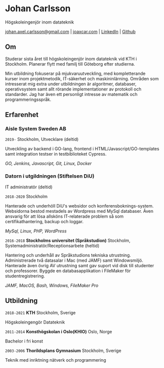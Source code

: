 # Johan Carlsson
Högskoleingenjör inom datateknik

<div id="webaddress">
<a href="johan.axel.carlsson@gmail.com">johan.axel.carlsson@gmail.com</a>
| <a href="https://joaxcar.com">joaxcar.com</a>
| <a href="https://se.linkedin.com/in/johan-axel-carlsson">LinkedIn</a>
| <a href="https://github.com/joaxcar">Github</a>
</div>


## Om

Studerar sista året till högskoleingenjör inom datateknik vid KTH i Stockholm. Planerar flytt med familj till Göteborg efter studierna.

Min utbildning fokuserar på mjukvaruutveckling, med kompletterande kurser inom projektmetodik, IT-säkerhet och maskininlärning. Områden som intresserat mig extra under utbildningen är algoritmer, databaser, operativsystem samt allt rörande implementationer av protokoll och standarder. Jag har även ett personligt intresse av matematik och programmeringsspråk.

## Erfarenhet

### Aisle System Sweden AB 
`2019-` 
Stockholm, Utvecklare (deltid)
	
Utveckling av backend i GO-lang, frontend i HTML/Javascript/GO-templates samt integration testser in testbiblioteket Cypress.

_GO, Jenkins, Javascript, Git, Linux, Docker_

### Datorn i utgildningen (Stiftelsen DiU)

IT administratör (deltid)

`2018-2020` Stockholm

Hanterade och underhöll DiU's websidor och konferensboknings-system. Websidorna bestod mestadels av Wordpress med MySql databaser. Även ansvarig för att lösa allsköns IT-relaterade problem så som certifikathantering, backup och loggar.

_MySql, Linux, PHP, WordPress_

`2016-2018`
__Stockholms universitet (Språkstudion)__ Stockholm, Systemadministratör/Receptionsarbete (heltid)

Hantering och underhåll av Språkstudions tekniska utrustning. Administrerade två datasalar i Mac (med JAMF) samt Windowsmiljö. Hanterade även övrig AV utrustning samt gav suport vid disk till studenter och professorer. Byggde en databasapplikation i FileMaker för studentregistrering.

_JAMF, MacOS, Bash, Windows, FileMaker Pro_


## Utbildning

`2018-2021`
__KTH__ Stockholm, Sverige

Högskoleingengör Datateknik

`2011-2014`
__Konsthögskolan i Oslo(KHIO)__ Oslo, Norge

Bachelor i fri konst

`2003-2006`
__Thorildsplans Gymnasium__ Stockholm, Sverige

Teknik med inriktning nätverk och programmering




<!-- ### Footer

Last updated: May 2013 -->



